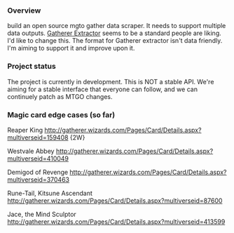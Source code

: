 ### Overview
build an open source mgto gather data scraper. It needs to support multiple data outputs. [Gatherer Extractor](http://www.mtgsalvation.com/forums/magic-fundamentals/magic-software/337224-mtg-gatherer-extractor-v4-0-database-pics) seems to be a standard people are liking. I'd like to change this. The format for Gatherer extractor isn't data friendly. I'm aiming to support it and improve upon it.

### Project status
The project is currently in development. This is NOT a stable API. We're aiming for a stable interface that everyone can follow, and we can continuely patch as MTGO changes.

### Magic card edge cases (so far)
Reaper King
http://gatherer.wizards.com/Pages/Card/Details.aspx?multiverseid=159408
{2W}

Westvale Abbey
http://gatherer.wizards.com/Pages/Card/Details.aspx?multiverseid=410049

Demigod of Revenge
http://gatherer.wizards.com/Pages/Card/Details.aspx?multiverseid=370463

Rune-Tail, Kitsune Ascendant
http://gatherer.wizards.com/Pages/Card/Details.aspx?multiverseid=87600

Jace, the Mind Sculptor
http://gatherer.wizards.com/Pages/Card/Details.aspx?multiverseid=413599
